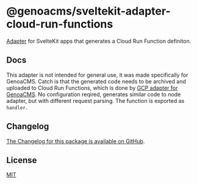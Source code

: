 # @genoacms/sveltekit-adapter-cloud-run-functions

[Adapter](https://svelte.dev/docs/kit/adapters) for SvelteKit apps that generates a Cloud Run Function definiton.

## Docs

This adapter is not intended for general use, it was made specifically for GenoaCMS.
Catch is that the generated code needs to be archived and uploaded to Cloud Run Functions, which is done by [GCP adapter for GenoaCMS](https://github.com/GenoaCMS/adapter-gcp/blob/master/src/services/deployment/deploy.ts).
No configuration reqired, generates similar code to node adapter, but with different request parsing. The function is exported as `handler`.

## Changelog

[The Changelog for this package is available on GitHub](https://github.com/GenoaCMS/sveltekit-adapter-cloud-run-functions/blob/master/CHANGELOG.md).

## License

[MIT](LICENSE)
